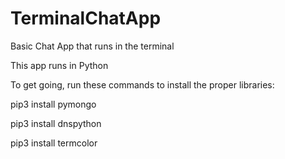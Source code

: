 # TerminalChatApp
Basic Chat App that runs in the terminal

This app runs in Python

To get going, run these commands to install the proper libraries:

pip3 install pymongo

pip3 install dnspython

pip3 install termcolor
